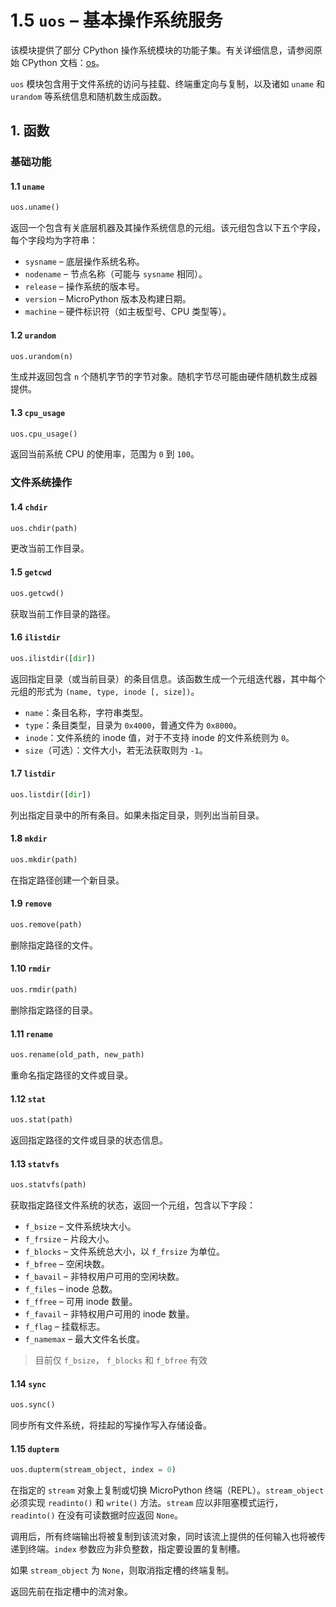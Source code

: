 # 1.5 `uos` – 基本操作系统服务

该模块提供了部分 CPython 操作系统模块的功能子集。有关详细信息，请参阅原始 CPython 文档：[os](https://docs.python.org/3.5/library/os.html#module-os)。

`uos` 模块包含用于文件系统的访问与挂载、终端重定向与复制，以及诸如 `uname` 和 `urandom` 等系统信息和随机数生成函数。

## 1. 函数

### 基础功能

#### 1.1 `uname`

```python
uos.uname()
```

返回一个包含有关底层机器及其操作系统信息的元组。该元组包含以下五个字段，每个字段均为字符串：

- `sysname`  – 底层操作系统名称。
- `nodename`  – 节点名称（可能与 `sysname` 相同）。
- `release`  – 操作系统的版本号。
- `version`  – MicroPython 版本及构建日期。
- `machine`  – 硬件标识符（如主板型号、CPU 类型等）。

#### 1.2 `urandom`

```python
uos.urandom(n)
```

生成并返回包含 `n` 个随机字节的字节对象。随机字节尽可能由硬件随机数生成器提供。

#### 1.3 `cpu_usage`

```python
uos.cpu_usage()
```

返回当前系统 CPU 的使用率，范围为 `0` 到 `100`。

### 文件系统操作

#### 1.4 `chdir`

```python
uos.chdir(path)
```

更改当前工作目录。

#### 1.5 `getcwd`

```python
uos.getcwd()
```

获取当前工作目录的路径。

#### 1.6 `ilistdir`

```python
uos.ilistdir([dir])
```

返回指定目录（或当前目录）的条目信息。该函数生成一个元组迭代器，其中每个元组的形式为 `(name, type, inode [, size])`。

- `name`：条目名称，字符串类型。
- `type`：条目类型，目录为 `0x4000`，普通文件为 `0x8000`。
- `inode`：文件系统的 inode 值，对于不支持 inode 的文件系统则为 `0`。
- `size`（可选）：文件大小，若无法获取则为 `-1`。

#### 1.7 `listdir`

```python
uos.listdir([dir])
```

列出指定目录中的所有条目。如果未指定目录，则列出当前目录。

#### 1.8 `mkdir`

```python
uos.mkdir(path)
```

在指定路径创建一个新目录。

#### 1.9 `remove`

```python
uos.remove(path)
```

删除指定路径的文件。

#### 1.10 `rmdir`

```python
uos.rmdir(path)
```

删除指定路径的目录。

#### 1.11 `rename`

```python
uos.rename(old_path, new_path)
```

重命名指定路径的文件或目录。

#### 1.12 `stat`

```python
uos.stat(path)
```

返回指定路径的文件或目录的状态信息。

#### 1.13 `statvfs`

```python
uos.statvfs(path)
```

获取指定路径文件系统的状态，返回一个元组，包含以下字段：

- `f_bsize` – 文件系统块大小。
- `f_frsize` – 片段大小。
- `f_blocks` – 文件系统总大小，以 `f_frsize` 为单位。
- `f_bfree` – 空闲块数。
- `f_bavail` – 非特权用户可用的空闲块数。
- `f_files` – inode 总数。
- `f_ffree` – 可用 inode 数量。
- `f_favail` – 非特权用户可用的 inode 数量。
- `f_flag` – 挂载标志。
- `f_namemax` – 最大文件名长度。

> 目前仅 `f_bsize`， `f_blocks` 和 `f_bfree` 有效

#### 1.14 `sync`

```python
uos.sync()
```

同步所有文件系统，将挂起的写操作写入存储设备。

#### 1.15 `dupterm`

```python
uos.dupterm(stream_object, index = 0)
```

在指定的 `stream` 对象上复制或切换 MicroPython 终端（REPL）。`stream_object` 必须实现 `readinto()` 和 `write()` 方法。`stream` 应以非阻塞模式运行，`readinto()` 在没有可读数据时应返回 `None`。

调用后，所有终端输出将被复制到该流对象，同时该流上提供的任何输入也将被传递到终端。`index` 参数应为非负整数，指定要设置的复制槽。

如果 `stream_object` 为 `None`，则取消指定槽的终端复制。

返回先前在指定槽中的流对象。
